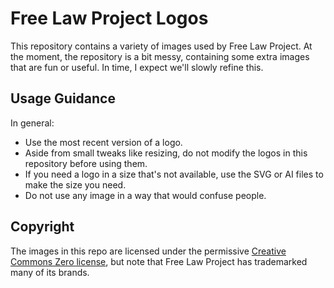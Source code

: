 # Free Law Project Logos

This repository contains a variety of images used by Free Law Project. At the
moment, the repository is a bit messy, containing some extra images that are
fun or useful. In time, I expect we'll slowly refine this.

## Usage Guidance

In general:

 - Use the most recent version of a logo.
 - Aside from small tweaks like resizing, do not modify the logos in this 
   repository before using them.
 - If you need a logo in a size that's not available, use the SVG or AI files
   to make the size you need.
 - Do not use any image in a way that would confuse people.


## Copyright

The images in this repo are licensed under the permissive [Creative Commons 
Zero license][0], but note that Free Law Project has trademarked many of its 
brands.

[0]: https://creativecommons.org/public-domain/cc0/